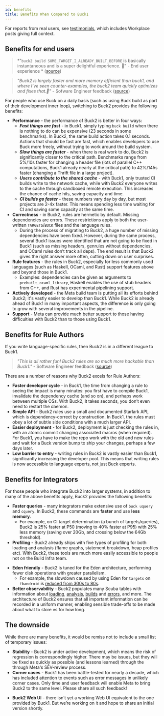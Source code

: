 ```yaml
---
id: benefits
title: Benefits When Compared to Buck1
---
```


<FbInternalOnly>

For reports from real users, see [testimonials](testimonials.fb.md), which includes Workplace posts giving full context.

</FbInternalOnly>

## Benefits for end users

> *"`buck2 build SOME_TARGET_I_ALREADY_BUILT_BEFORE` is basically instantaneous and is a super delightful experience. 🙂" - End user experience *<FbInternalOnly> ([source](https://fb.prod.workplace.com/groups/buck2users/posts/3030704467185914))</FbInternalOnly>

> *"Buck2 is largely faster and more memory efficient than buck1, and where I’ve seen counter-examples, the buck2 team quickly optimizes and fixes that.🙂"* - Sofware Engineer feedback<FbInternalOnly> ([source](https://fb.prod.workplace.com/groups/devx.ci.bffs/posts/616830502778501))</FbInternalOnly>

For people who use Buck on a daily basis (such as using Buck build as part of their development inner loop), switching to Buck2 provides the following benefits:

* **Performance** - the performance of Buck2 is better in four ways:
  * ***Fast things are fast*** - in Buck1, simply typing `buck build` when there is nothing to do can be expensive (23 seconds in some benchmarks). In Buck2, the same build action takes 0.1 seconds. Actions that should be fast are fast, which enables developers to use Buck more freely, without trying to work around the build system.
  * ***Slow things are faster*** - when there is real work to do, Buck2 is significantly closer to the critical path. Benchmarks range from 5%/10s faster for changing a header file (lots of parallel C++ computations, Buck1 already nearly at the critical path) to 42%/145s faster (changing a Thrift file in a large project).
  * ***Users contribute to the shared cache*** - with Buck1, only trusted CI builds write to the network cache, while with Buck2 everyone writes to the cache through sandboxed remote execution. This increases the chance of cache hits, saving capacity and time.
  * ***CI builds go faster*** - these numbers vary day by day, but most projects are 2-4x faster. This means spending less time waiting for CI and saving some capacity at the same time.
* **Correctness** - in Buck2, rules are hermetic by default. Missing dependencies are errors. These restrictions apply to both the user-written `TARGETS`/`BUCK` files and the language rules.
  * During the process of migrating to Buck2, a huge number of missing dependencies have been fixed. However, during the same process, several Buck1 issues were identified that are not going to be fixed in Buck1 (such as missing headers, genrules without dependencies, and OCaml rules don’t track all deps). The end result is that Buck2 gives the right answer more often, cutting down on user surprises.
* **Rule features** - the rules in Buck2, especially for less commonly used languages (such as Haskell, OCaml, and Rust) support features above and beyond those in Buck1.
  * Examples: dependencies can be given as arguments to `prebuilt_ocaml_library`, Haskell enables the use of stub headers from C++, and Rust has experimental pipelining support.
* **Actively developed** - the Meta build team is putting all its efforts behind Buck2; it's vastly easier to develop than Buck1. While Buck2 is already ahead of Buck1 in many important aspects, the difference is only going to grow with several improvements in the pipeline.
* **Support** - Meta can provide much better support to those having difficulties with Buck2 than to those using Buck1.

## Benefits for Rule Authors

If you write language-specific rules, then Buck2 is in a different league to Buck1.

> *"This is all rather fun! Buck2 rules are so much more hackable than Buck1."* - Software Engineer feedback <FbInternalOnly>
([source](https://fb.prod.workplace.com/groups/333784157210625/posts/928214407767594))</FbInternalOnly>

There are a number of reasons why Buck2 excels for Rule Authors:

* **Faster developer cycle** - in Buck1, the time from changing a rule to seeing the impact is many minutes: you first have to compile Buck1, invalidate the dependency cache (and so on), and perhaps work between multiple OSs. With Buck2, it takes seconds, you don’t even need to restart the daemon.
* **Simple API** - Buck2 rules use a small and documented Starlark API, which is dependency-correct by construction. In Buck1, the rules must obey a lot of subtle side conditions with a much larger API.
* **Easier deployment** - for Buck2, deployment is just checking the rules in, with an atomic commit changing associated macros (when required). For Buck1, you have to make the repo work with the old and new rules and wait for a Buck version bump to ship your changes, perhaps a few days later.
* **Low barrier to entry** - writing rules in Buck2 is vastly easier than Buck1, significantly increasing the developer pool. This means that writing rules is now accessible to language experts, not just Buck experts.

## Benefits for Integrators

For those people who integrate Buck2 into larger systems, in addition to many of the above benefits apply, Buck2 provides the following benefits:

* **Faster queries** -  many integrators make extensive use of `buck uquery` and `cquery`. In Buck2, these commands are **faster** and use **less memory**.
  * For example, on CI target determination (a bunch of targets/queries), Buck2 is 25% faster at P50 (moving to 40% faster at P95) with 25% less memory (saving over 20Gb, and crossing below the 64Gb threshold).
* **Profiling** - Buck2 already ships with five types of profiling for both loading and analysis (flame graphs, statement breakdown, heap profiles etc). With Buck2, these tools are much more easily accessible to people not on the Build Infra team.

<FbInternalOnly>

* **Eden friendly** - Buck2 is tuned for the Eden architecture, performing fewer disk operations with greater parallelism.
  * For example, the slowdown caused by using Eden for `targets` on `fbandroid` is [reduced from 300s to 80s](https://fb.workplace.com/groups/132499338763090/posts/132580122088345).
* **Better observability** - Buck2 populates many Scuba tables with information about [loading](https://www.internalfb.com/intern/scuba/query/?dataset=buck2_loads), [analysis](https://www.internalfb.com/intern/scuba/query/?dataset=buck2_analyses), [builds](https://www.internalfb.com/intern/scuba/query/?dataset=buck2_builds) and [errors](https://www.internalfb.com/intern/scuba/query/?dataset=buck2_action_errors), and more. The architecture of Buck2 ensures that all important information can be recorded in a uniform manner, enabling sensible trade-offs to be made about what to store vs for how long.

</FbInternalOnly>

## The downside

While there are many benefits, it would be remiss not to include a small list of temporary issues:

* **Stability** - Buck2 is under active development, which means the risk of regression is correspondingly higher. There may be issues, but they will be fixed as quickly as possible (and lessons learned) through the through Meta's SEV-review process.
* **Corner cases** - Buck1 has been battle-tested for nearly a decade, which has included attention to events such as error messages in unlikely corner cases. Only time and user feedback will enable Meta to bring Buck2 to the same level. Please share all such feedback!

<FbInternalOnly>

* **Buck2 Web UI** - there isn’t yet a working Web UI equivalent to the one provided by Buck1. But we’re working on it and hope to share an initial version shortly.

</FbInternalOnly>
